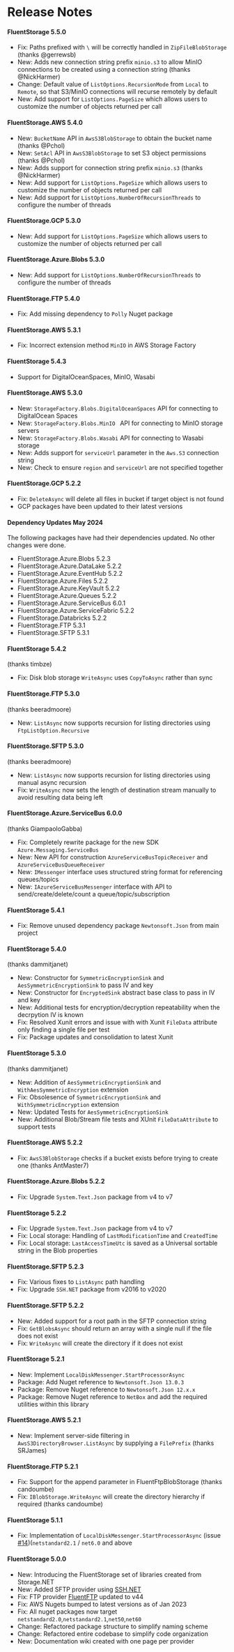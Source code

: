 ﻿# Release Notes

#### FluentStorage 5.5.0
 - Fix: Paths prefixed with `\` will be correctly handled in `ZipFileBlobStorage` (thanks @gerrewsb)
 - New: Adds new connection string prefix `minio.s3` to allow MinIO connections to be created using a connection string (thanks @NickHarmer)
 - Change: Default value of `ListOptions.RecursionMode` from `Local` to `Remote`, so that S3/MinIO connections will recurse remotely by default
 - New: Add support for `ListOptions.PageSize` which allows users to customize the number of objects returned per call

#### FluentStorage.AWS 5.4.0
 - New: `BucketName` API in `AwsS3BlobStorage` to obtain the bucket name (thanks @Pchol)
 - New: `SetAcl` API in `AwsS3BlobStorage` to set S3 object permissions (thanks @Pchol)
 - New: Adds support for connection string prefix `minio.s3` (thanks @NickHarmer)
 - New: Add support for `ListOptions.PageSize` which allows users to customize the number of objects returned per call
 - New: Add support for `ListOptions.NumberOfRecursionThreads` to configure the number of threads

#### FluentStorage.GCP 5.3.0
 - New: Add support for `ListOptions.PageSize` which allows users to customize the number of objects returned per call
 
#### FluentStorage.Azure.Blobs 5.3.0
 - New: Add support for `ListOptions.NumberOfRecursionThreads` to configure the number of threads

#### FluentStorage.FTP 5.4.0
 - Fix: Add missing dependency to `Polly` Nuget package

#### FluentStorage.AWS 5.3.1
 - Fix: Incorrect extension method `MinIO` in AWS Storage Factory

#### FluentStorage 5.4.3
 - Support for DigitalOceanSpaces, MinIO, Wasabi

#### FluentStorage.AWS 5.3.0
 - New: `StorageFactory.Blobs.DigitalOceanSpaces` API for connecting to DigitalOcean Spaces
 - New: `StorageFactory.Blobs.MinIO ` API for connecting to MinIO storage servers
 - New: `StorageFactory.Blobs.Wasabi` API for connecting to Wasabi storage
 - New: Adds support for `serviceUrl` parameter in the `Aws.S3` connection string
 - New: Check to ensure `region` and `serviceUrl` are not specified together

#### FluentStorage.GCP 5.2.2

- Fix: `DeleteAsync` will delete all files in bucket if target object is not found
- GCP packages have been updated to their latest versions

#### Dependency Updates May 2024

The following packages have had their dependencies updated. No other changes were done.

- FluentStorage.Azure.Blobs 5.2.3
- FluentStorage.Azure.DataLake 5.2.2
- FluentStorage.Azure.EventHub 5.2.2
- FluentStorage.Azure.Files 5.2.2
- FluentStorage.Azure.KeyVault 5.2.2
- FluentStorage.Azure.Queues 5.2.2
- FluentStorage.Azure.ServiceBus 6.0.1
- FluentStorage.Azure.ServiceFabric 5.2.2
- FluentStorage.Databricks 5.2.2
- FluentStorage.FTP 5.3.1
- FluentStorage.SFTP 5.3.1

#### FluentStorage 5.4.2
(thanks timbze)
 - Fix: Disk blob storage `WriteAsync` uses `CopyToAsync` rather than sync

#### FluentStorage.FTP 5.3.0
(thanks beeradmoore)
 - New: `ListAsync` now supports recursion for listing directories using  `FtpListOption.Recursive`

#### FluentStorage.SFTP 5.3.0
(thanks beeradmoore)
 - New: `ListAsync` now supports recursion for listing directories using manual async recursion
 - Fix: `WriteAsync` now sets the length of destination stream manually to avoid resulting data being left

#### FluentStorage.Azure.ServiceBus 6.0.0
(thanks GiampaoloGabba)
 - Fix: Completely rewrite package for the new SDK `Azure.Messaging.ServiceBus`
 - New: New API for construction `AzureServiceBusTopicReceiver` and `AzureServiceBusQueueReceiver`
 - New: `IMessenger` interface uses structured string format for referencing queues/topics
 - New: `IAzureServiceBusMessenger` interface with API to send/create/delete/count a queue/topic/subscription

#### FluentStorage 5.4.1
 - Fix: Remove unused dependency package `Newtonsoft.Json` from main project

#### FluentStorage 5.4.0
(thanks dammitjanet)
 - New: Constructor for `SymmetricEncryptionSink` and `AesSymmetricEncryptionSink` to pass IV and key 
 - New: Constructor for `EncryptedSink` abstract base class to pass in IV and key
 - New: Additional tests for encryption/decryption repeatability when the decrpytion IV is known
 - Fix: Resolved Xunit errors and issue with with Xunit `FileData` attribute only finding a single file per test
 - Fix: Package updates and consolidation to latest Xunit

#### FluentStorage 5.3.0
(thanks dammitjanet)
 - New: Addition of `AesSymmetricEncryptionSink` and `WithAesSymmetricEncryption` extension
 - Fix: Obsolesence of `SymmetricEncryptionSink` and `WithSymmetricEncryption` extension
 - New: Updated Tests for `AesSymmetricEncryptionSink`
 - New: Additional Blob/Stream file tests and XUnit `FileDataAttribute` to support tests

#### FluentStorage.AWS 5.2.2
 - Fix: `AwsS3BlobStorage` checks if a bucket exists before trying to create one (thanks AntMaster7)

#### FluentStorage.Azure.Blobs 5.2.2
 - Fix: Upgrade `System.Text.Json` package from v4 to v7

#### FluentStorage 5.2.2
 - Fix: Upgrade `System.Text.Json` package from v4 to v7
 - Fix: Local storage: Handling of `LastModificationTime` and `CreatedTime`
 - Fix: Local storage: `LastAccessTimeUtc` is saved as a Universal sortable string in the Blob properties

#### FluentStorage.SFTP 5.2.3
 - Fix: Various fixes to `ListAsync` path handling
 - Fix: Upgrade `SSH.NET` package from v2016 to v2020

#### FluentStorage.SFTP 5.2.2
 - New: Added support for a root path in the SFTP connection string
 - Fix: `GetBlobsAsync` should return an array with a single null if the file does not exist
 - Fix: `WriteAsync` will create the directory if it does not exist

#### FluentStorage 5.2.1
 - New: Implement `LocalDiskMessenger.StartProcessorAsync`
 - Package: Add Nuget reference to `Newtonsoft.Json 13.0.3`
 - Package: Remove Nuget reference to `Newtonsoft.Json 12.x.x`
 - Package: Remove Nuget reference to `NetBox` and add the required utilities within this library

#### FluentStorage.AWS 5.2.1
 - New: Implement server-side filtering in `AwsS3DirectoryBrowser.ListAsync` by supplying a `FilePrefix` (thanks SRJames)

#### FluentStorage.FTP 5.2.1
 - Fix: Support for the append parameter in FluentFtpBlobStorage (thanks candoumbe)
 - Fix: `IBlobStorage.WriteAsync` will create the directory hierarchy if required (thanks candoumbe)

#### FluentStorage 5.1.1
 - Fix: Implementation of `LocalDiskMessenger.StartProcessorAsync` (issue [#14](https://github.com/robinrodricks/FluentStorage/issues/14))(`netstandard2.1` / `net6.0` and above

#### FluentStorage 5.0.0
 - New: Introducing the FluentStorage set of libraries created from Storage.NET
 - New: Added SFTP provider using [SSH.NET](https://github.com/sshnet/SSH.NET)
 - Fix: FTP provider [FluentFTP](https://github.com/robinrodricks/FluentFTP) updated to v44
 - Fix: AWS Nugets bumped to latest versions as of Jan 2023
 - Fix: All nuget packages now target `netstandard2.0`,`netstandard2.1`,`net50`,`net60`
 - Change: Refactored package structure to simplify naming scheme
 - Change: Refactored entire codebase to simplify code organization
 - New: Documentation wiki created with one page per provider